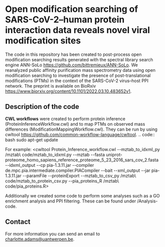 Open modification searching of SARS-CoV-2–human protein interaction data reveals novel viral modification sites
========
The code in this repository has been created to post-process open modification searching results generated with the spectral library search engine ANN-SoLo <https://github.com/bittremieux/ANN-SoLo>. We reanalyzed public affinity purification mass spectrometry data using open modification searching to investigate the presence of post-translational modifications (PTMs) in the context of the SARS-CoV-2 virus–host PPI network. The preprint is available on BioRxiv <https://www.biorxiv.org/content/10.1101/2022.03.10.483652v1>.

Description of the code
-------
**CWL workflows** were created to perform protein inference (ProteinInferenceWorkflow.cwl) and to map PTMs on observed mass differences (ModificationMappingWorkflow.cwl).
They can be run by using cwltool <https://github.com/common-workflow-language/cwltool>.
.. code:: bash
   sudo apt-get update
   
For example:
<cwltool Protein_Inference_workflow.cwl --mztab_to_idxml_py /mztab\ code/mztab_to_idxml.py --mztab --fasta uniprot-proteome_homo_sapiens_reference_proteome_5_23_2016_sars_cov_2.fasta --idxml_output --cp pia-1.3.11.jar --compiler de.mpc.pia.intermediate.compiler.PIACompiler --bait --xml_output --jar pia-1.3.11.jar --paramFile --proteinExport --mztab_to_csv_py /mztab\ code/mztab_to_protein_csv.py --pia_proteins_R /mztab\ code/pia_proteins.R>

Additionally we created some code to perform some analyses such as a GO enrichment analysis and PPI filtering. These can be found under /Analysis-code.

Contact
-------
For more information you can send an email to <charlotte.adams@uantwerpen.be>.
